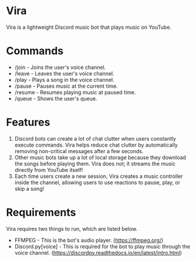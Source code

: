 # Vira
Vira is a lightweight Discord music bot that plays music on YouTube.
# Commands
* /join - Joins the user's voice channel.
* /leave - Leaves the user's voice channel.
* /play - Plays a song in the voice channel.
* /pause - Pauses music at the current time.
* /resume - Resumes playing music at paused time.
* /queue - Shows the user's queue.
# Features
1. Discord bots can create a lot of chat clutter when users constantly execute commands. Vira helps reduce chat clutter by automatically removing non-critical messages after a few seconds. 
2. Other music bots take up a lot of local storage because they download the songs before playing them. Vira does not; it streams the music directly from YouTube itself!
3. Each time users create a new session, Vira creates a music controller inside the channel, allowing users to use reactions to pause, play, or skip a song!
# Requirements
Vira requires two things to run, which are listed below.
* FFMPEG - This is the bot's audio player. (https://ffmpeg.org/)
* Discord.py[voice] - This is required for the bot to play music through the voice channel. (https://discordpy.readthedocs.io/en/latest/intro.html)
